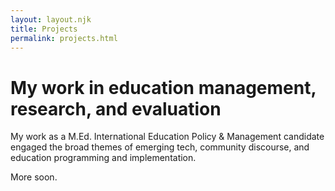 ```yaml
---
layout: layout.njk
title: Projects
permalink: projects.html
---
```

# My work in education management, research, and evaluation

My work as a M.Ed. International Education Policy & Management candidate engaged the broad themes of emerging tech, community discourse, and education programming and implementation.

More soon.